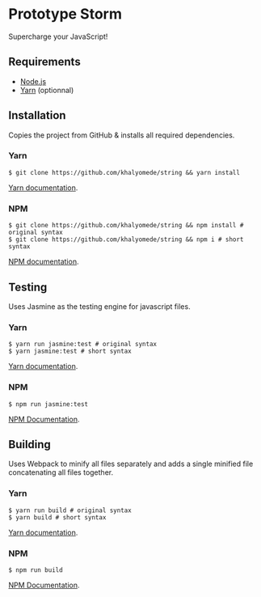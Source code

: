 # Prototype Storm
Supercharge your JavaScript!
## Requirements
- [Node.js](https://nodejs.org/en/)
- [Yarn](https://yarnpkg.com/en/) (optionnal)

## Installation
Copies the project from GitHub & installs all required dependencies.
### Yarn
```shell
$ git clone https://github.com/khalyomede/string && yarn install
```
[Yarn documentation](https://yarnpkg.com/en/docs/cli/install).
### NPM
```shell
$ git clone https://github.com/khalyomede/string && npm install # original syntax
$ git clone https://github.com/khalyomede/string && npm i # short syntax
```
[NPM documentation](https://docs.npmjs.com/cli/install).
## Testing
Uses Jasmine as the testing engine for javascript files.
### Yarn
```shell
$ yarn run jasmine:test # original syntax
$ yarn jasmine:test # short syntax
```
[Yarn documentation](https://yarnpkg.com/lang/en/docs/cli/run/).
### NPM
```shell
$ npm run jasmine:test
```
[NPM Documentation](https://docs.npmjs.com/cli/run-script).
## Building
Uses Webpack to minify all files separately and adds a single minified file concatenating all files together.
### Yarn
```shell
$ yarn run build # original syntax
$ yarn build # short syntax
```
[Yarn documentation](https://yarnpkg.com/lang/en/docs/cli/run/).
### NPM
```shell
$ npm run build
```
[NPM Documentation](https://docs.npmjs.com/cli/run-script).
